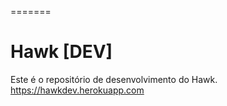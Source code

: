 =======
# Hawk [DEV]

Este é o repositório de desenvolvimento do Hawk.
https://hawkdev.herokuapp.com

